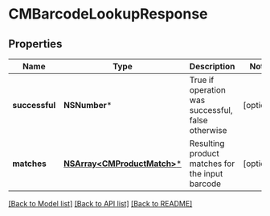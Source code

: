 # CMBarcodeLookupResponse

## Properties
Name | Type | Description | Notes
------------ | ------------- | ------------- | -------------
**successful** | **NSNumber*** | True if operation was successful, false otherwise | [optional] 
**matches** | [**NSArray&lt;CMProductMatch&gt;***](CMProductMatch.md) | Resulting product matches for the input barcode | [optional] 

[[Back to Model list]](../README.md#documentation-for-models) [[Back to API list]](../README.md#documentation-for-api-endpoints) [[Back to README]](../README.md)


